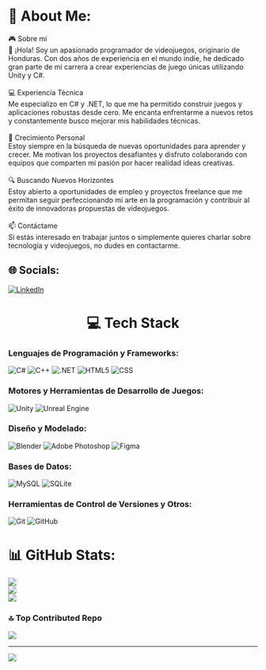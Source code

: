 # 💫 About Me:
🎮 Sobre mí<br>👋 ¡Hola! Soy un apasionado programador de videojuegos, originario de Honduras. Con dos años de experiencia en el mundo indie, he dedicado gran parte de mi carrera a crear experiencias de juego únicas utilizando Unity y C#.<br><br>💻 Experiencia Técnica<br>Me especializo en C# y .NET, lo que me ha permitido construir juegos y aplicaciones robustas desde cero. Me encanta enfrentarme a nuevos retos y constantemente busco mejorar mis habilidades técnicas.<br><br>🌱 Crecimiento Personal<br>Estoy siempre en la búsqueda de nuevas oportunidades para aprender y crecer. Me motivan los proyectos desafiantes y disfruto colaborando con equipos que comparten mi pasión por hacer realidad ideas creativas.<br><br>🔍 Buscando Nuevos Horizontes<br>Estoy abierto a oportunidades de empleo y proyectos freelance que me permitan seguir perfeccionando mi arte en la programación y contribuir al éxito de innovadoras propuestas de videojuegos.<br><br>📫 Contáctame<br>Si estás interesado en trabajar juntos o simplemente quieres charlar sobre tecnología y videojuegos, no dudes en contactarme.


## 🌐 Socials:
[![LinkedIn](https://img.shields.io/badge/LinkedIn-%230077B5.svg?logo=linkedin&logoColor=white)](https://www.linkedin.com/in/ariel-matute) 

<h1 align="center">💻 Tech Stack</h1>

### Lenguajes de Programación y Frameworks:
![C#](https://img.shields.io/badge/C%23-★★★★☆-blue?style=flat&logo=c-sharp)
![C++](https://img.shields.io/badge/C++-★★★☆☆-blue?style=flat&logo=c%2B%2B)
![.NET](https://img.shields.io/badge/.NET-★★★★☆-blue?style=flat&logo=.net)
![HTML5](https://img.shields.io/badge/HTML5-★★★☆☆-blue?style=flat&logo=html5)
![CSS](https://img.shields.io/badge/CSS-★★★☆☆-blue?style=flat&logo=css3)

### Motores y Herramientas de Desarrollo de Juegos:
![Unity](https://img.shields.io/badge/Unity-★★★★★-blue?style=flat&logo=unity)
![Unreal Engine](https://img.shields.io/badge/Unreal%20Engine-★★★☆☆-blue?style=flat&logo=unreal-engine)

### Diseño y Modelado:
![Blender](https://img.shields.io/badge/Blender-★★★☆☆-blue?style=flat&logo=blender)
![Adobe Photoshop](https://img.shields.io/badge/Adobe%20Photoshop-★★★★☆-blue?style=flat&logo=adobe-photoshop)
![Figma](https://img.shields.io/badge/Figma-★★★☆☆-blue?style=flat&logo=figma)

### Bases de Datos:
![MySQL](https://img.shields.io/badge/MySQL-★★★★☆-blue?style=flat&logo=mysql)
![SQLite](https://img.shields.io/badge/SQLite-★★★☆☆-blue?style=flat&logo=sqlite)

### Herramientas de Control de Versiones y Otros:
![Git](https://img.shields.io/badge/Git-★★★★☆-blue?style=flat&logo=git)
![GitHub](https://img.shields.io/badge/GitHub-★★★★☆-blue?style=flat&logo=github)

# 📊 GitHub Stats:
![](https://github-readme-stats.vercel.app/api?username=RamonMatute2003&theme=dark&hide_border=false&include_all_commits=false&count_private=false)<br/>
![](https://github-readme-streak-stats.herokuapp.com/?user=RamonMatute2003&theme=dark&hide_border=false)<br/>
![](https://github-readme-stats.vercel.app/api/top-langs/?username=RamonMatute2003&theme=dark&hide_border=false&include_all_commits=false&count_private=false&layout=compact)

### 🔝 Top Contributed Repo
![](https://github-contributor-stats.vercel.app/api?username=RamonMatute2003&limit=5&theme=dark&combine_all_yearly_contributions=true)

---
[![](https://visitcount.itsvg.in/api?id=RamonMatute2003&icon=0&color=1)](https://visitcount.itsvg.in)

<!-- Proudly created with GPRM ( https://gprm.itsvg.in ) -->
